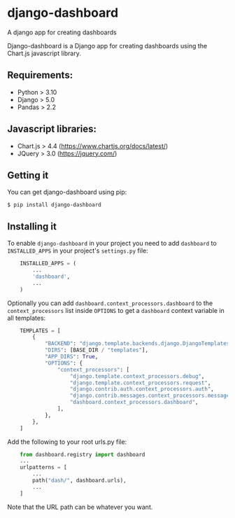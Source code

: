 # django-dashboard
A django app for creating dashboards

Django-dashboard is a Django app for creating dashboards using the Chart.js javascript library.

## Requirements:

- Python > 3.10
- Django > 5.0
- Pandas > 2.2

## Javascript libraries:

- Chart.js > 4.4 (https://www.chartjs.org/docs/latest/)
- JQuery > 3.0 (https://jquery.com/)

## Getting it

You can get django-dashboard using pip:

```
$ pip install django-dashboard
```

## Installing it

To enable `django-dashboard` in your project you need to add `dashboard` to `INSTALLED_APPS` in your project's `settings.py` file:

```python
    INSTALLED_APPS = (
        ...
        'dashboard',
        ...
    )
```

Optionally you can add `dashboard.context_processors.dashboard` to the `context_processors` list inside `OPTIONS` to get a `dashboard` context variable in all templates:

```python
    TEMPLATES = [
        {
            "BACKEND": "django.template.backends.django.DjangoTemplates",
            "DIRS": [BASE_DIR / "templates"],
            "APP_DIRS": True,
            "OPTIONS": {
                "context_processors": [
                    "django.template.context_processors.debug",
                    "django.template.context_processors.request",
                    "django.contrib.auth.context_processors.auth",
                    "django.contrib.messages.context_processors.messages",
                    "dashboard.context_processors.dashboard",
                ],
            },
        },
    ]
```

Add the following to your root urls.py file:

```python
    from dashboard.registry import dashboard
    ...
    urlpatterns = [
        ...
        path("dash/", dashboard.urls),
        ...
    ]
```

Note that the URL path can be whatever you want.
